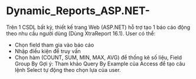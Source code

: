 # Dynamic_Reports_ASP.NET-
Trên 1 CSDL bất kỳ, thiết kế trang Web (ASP.NET) hỗ trợ tạo 1 báo cáo động theo nhu cầu người dùng (Dùng XtraReport 16.1). User có thể:
-	Chọn field tham gia vào báo cáo
-	Nhập điều kiện để truy vấn
-	Chọn hàm (COUNT, SUM, MIN, MAX, AVG) để thống kê số liệu, Field Group By
Gợi ý: Tham khảo Query By Example của Access để tạo câu lệnh Select tự động theo chọn lựa của user.
